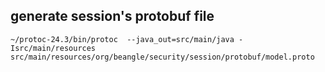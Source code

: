 ## generate session's protobuf file

    ~/protoc-24.3/bin/protoc  --java_out=src/main/java -Isrc/main/resources src/main/resources/org/beangle/security/session/protobuf/model.proto
